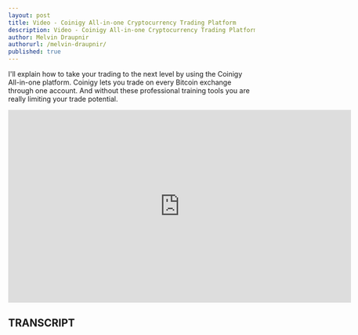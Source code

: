 ```yaml
---
layout: post
title: Video - Coinigy All-in-one Cryptocurrency Trading Platform
description: Video - Coinigy All-in-one Cryptocurrency Trading Platform
author: Melvin Draupnir
authorurl: /melvin-draupnir/
published: true
---
```


<p>I'll explain how to take your trading to the next level by using the Coinigy All-in-one platform. Coinigy lets you trade on every Bitcoin exchange through one account. And without these professional training tools you are really limiting your trade potential.</p>

<center><iframe width="700" height="394" src="https://www.youtube.com/embed/Z1LI-GprNyk" frameborder="0" allowfullscreen></iframe></center>

<h2>TRANSCRIPT</h2>
